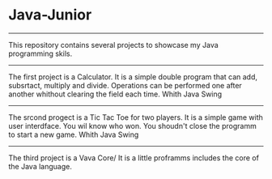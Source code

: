 # Java-Junior
***
This repository contains several projects to showcase my Java programming skils.
***
The first project is a Calculator. It is a simple double program that can add, subsrtact, 
multiply and divide. Operations can be performed one after another whithout clearing the field each time.
Whith Java Swing
***
The srcond progect is a Tic Tac Toe for two players. It is a simple game with user interdface.
You wil know who won. You shoudn't close the programm to start a new game.
Whith Java Swing
***
The third project is a Vava Core/ It is a little proframms includes the core of the Java language.
